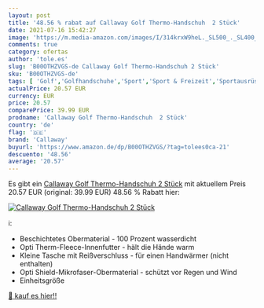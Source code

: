 ```yaml
---
layout: post
title: '48.56 % rabat auf Callaway Golf Thermo-Handschuh  2 Stück'
date: 2021-07-16 15:42:27
image: 'https://m.media-amazon.com/images/I/314krxW9heL._SL500_._SL400_.jpg'
comments: true
category: ofertas
author: 'tole.es'
slug: 'B00OTHZVGS-de Callaway Golf Thermo-Handschuh 2 Stück'
sku: 'B00OTHZVGS-de'
tags: [ 'Golf','Golfhandschuhe','Sport','Sport & Freizeit','Sportausrüstung & -bekleidung','callaway', ]
actualPrice: 20.57 EUR
currency: EUR
price: 20.57
comparePrice: 39.99 EUR
prodname: 'Callaway Golf Thermo-Handschuh  2 Stück'
country: 'de'
flag: '🇩🇪'
brand: 'Callaway'
buyurl: 'https://www.amazon.de/dp/B00OTHZVGS/?tag=tolees0ca-21'
descuento: '48.56'
average: '20.57'
---
```


Es gibt ein [Callaway Golf Thermo-Handschuh  2 Stück](https://www.amazon.de/dp/B00OTHZVGS/?tag=tolees0ca-21) mit aktuellem Preis 20.57 EUR (original: 39.99 EUR) 48.56 % Rabatt hier:

[![Callaway Golf Thermo-Handschuh  2 Stück](https://m.media-amazon.com/images/I/314krxW9heL._SL500_._SL400_.jpg)](https://www.amazon.de/dp/B00OTHZVGS/?tag=tolees0ca-21)

ℹ️:

- Beschichtetes Obermaterial - 100 Prozent wasserdicht
- Opti Therm-Fleece-Innenfutter - hält die Hände warm
- Kleine Tasche mit Reißverschluss - für einen Handwärmer (nicht enthalten)
- Opti Shield-Mikrofaser-Obermaterial - schützt vor Regen und Wind
- Einheitsgröße

[🛒 kauf es hier!!](https://www.amazon.de/dp/B00OTHZVGS/?tag=tolees0ca-21)
